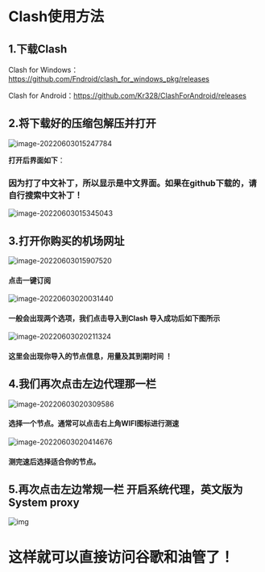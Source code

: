 # Clash使用方法

## 1.下载Clash

Clash for Windows：https://github.com/Fndroid/clash_for_windows_pkg/releases

Clash for Android：https://github.com/Kr328/ClashForAndroid/releases





## 2.将下载好的压缩包解压并打开

![image-20220603015247784](https://pic-1252361084.cos.ap-guangzhou.myqcloud.com/images/image-20220603015247784.png)

**打开后界面如下**：

### 因为打了中文补丁，所以显示是中文界面。如果在github下载的，请自行搜索中文补丁！

![image-20220603015345043](https://pic-1252361084.cos.ap-guangzhou.myqcloud.com/images/image-20220603015345043.png)



## 3.打开你购买的机场网址



![image-20220603015907520](https://pic-1252361084.cos.ap-guangzhou.myqcloud.com/images/image-20220603015907520.png)

#### **点击一键订阅**

![image-20220603020031440](https://pic-1252361084.cos.ap-guangzhou.myqcloud.com/images/image-20220603020031440.png)

#### 一般会出现两个选项，我们点击导入到Clash  导入成功后如下图所示





![image-20220603020211324](https://pic-1252361084.cos.ap-guangzhou.myqcloud.com/images/image-20220603020211324.png)

#### 这里会出现你导入的节点信息，用量及其到期时间  ！



## 4.我们再次点击左边代理那一栏



![image-20220603020309586](https://pic-1252361084.cos.ap-guangzhou.myqcloud.com/images/image-20220603020309586.png)

#### 选择一个节点。通常可以点击右上角WIFI图标进行测速

![image-20220603020414676](https://pic-1252361084.cos.ap-guangzhou.myqcloud.com/images/image-20220603020414676.png)

#### 测完速后选择适合你的节点。

## 5.再次点击左边常规一栏 开启系统代理，英文版为 System proxy

![img](https://pic-1252361084.cos.ap-guangzhou.myqcloud.com/images/cfw-new-04.png)





# 这样就可以直接访问谷歌和油管了！

